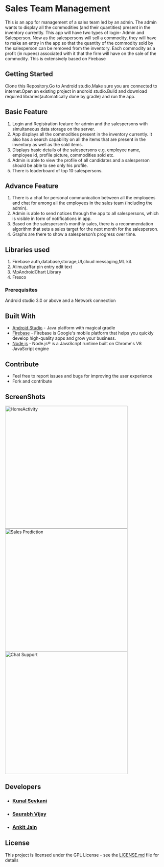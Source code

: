 # Sales Team Management

This is an app for management of a sales team led by an admin. The
admin wants to display all the commodities (and their quantities) present in the
inventory currently. This app will have two types of login- Admin and Salesperson.
Now as the salespersons will sell a commodity, they will have to make an entry in
the app so that the quantity of the commodity sold by the salesperson can be
removed from the inventory. Each commodity as a profit (in rupees) associated with
it that the firm will have on the sale of the commodity. This is extensively based on Firebase

## Getting Started

Clone this Repository.Go to Android studio.Make sure you are connected to internet.Open an existing project in android studio.Build and
download required libraries(automatically done by gradle) and run the app.

## Basic Feature
1. Login and Registration feature for admin and the salespersons with
  simultaneous data storage on the server.
2. App displays all the commodities present in the inventory currently.
  It also has a search capability on all the items that are present in
  the inventory as well as the sold items.
3. Displays basic details of the salespersons e.g. employee name, employee
  id, profile picture, commodities sold etc.
4. Admin is able to view the profile of all candidates and a
  salesperson should be able to see only his profile.
5. There is leaderboard of top 10 salespersons.

## Advance Feature

1. There  is a chat for personal communication between all the
  employees and chat for among all the
  employees in the sales team (including the admin).
2. Admin is able to send notices through the app to all salespersons,
  which is visible in form of notifications in app.
3. Based on the salesperson’s monthly sales, there is a recommendation
  algorithm that sets a sales target for the next month for the salesperson.
4. Graphs are there to show a salesperson’s progress over time.


## Libraries used

1. Firebase auth,database,storage,UI,cloud messaging,ML kit.
2. Alimuzaffar pin entry edit text
3. MpAndroidChart Library
4. Fresco


### Prerequisites

Android studio 3.0 or above and a Network connection


## Built With

* [Android Studio](https://developer.android.com/studio/) - Java platform with magical gradle
* [Firebase](https://firebase.google.com/) - Firebase is Google's mobile platform that helps you quickly develop high-quality apps and grow your business.
* [Node js](https://nodejs.org/) - Node.js® is a JavaScript runtime built on Chrome's V8 JavaScript engine

## Contribute
* Feel free to report issues and bugs for improving the user experience
* Fork and contribute

## ScreenShots

<p>
<img src="https://github.com/kunalmnnit/ShopClaws/blob/master/Screenshot_2018-09-27-03-49-44-654_com.kunal.shopclaws.png" alt="HomeActivity" height="400px">
<img src="https://github.com/kunalmnnit/ShopClaws/blob/master/Screenshot_2018-09-27-03-51-28-624_com.kunal.shopclaws.png" alt="Sales Prediction" height="400px">
<img src="https://github.com/kunalmnnit/ShopClaws/blob/master/Screenshot_2018-09-27-11-20-58-571_com.kunal.shopclaws.png" alt="Chat Support" height="400px">
<p>

## Developers

* ### [Kunal Sevkani](https://github.com/kunalmnnit) 
* ### [Saurabh Vijay](https://github.com/SaurabhVj)
* ### [Ankit Jain](https://github.com/jankit311)




## License

This project is licensed under the GPL License - see the [LICENSE.md](LICENSE.md) file for details

